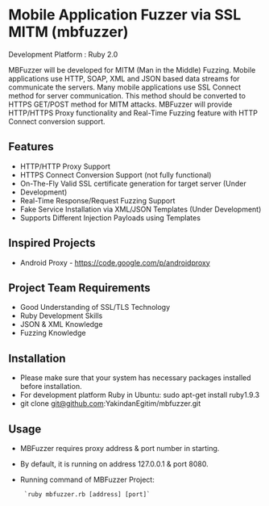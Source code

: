 Mobile Application Fuzzer via SSL MITM (mbfuzzer)
========

Development Platform : Ruby 2.0

MBFuzzer will be developed for MITM (Man in the Middle) Fuzzing. Mobile applications use HTTP, SOAP, XML and JSON based data streams for communicate the servers. Many mobile applications use SSL Connect method for server communication. This method should be converted to HTTPS GET/POST method for MITM attacks. MBFuzzer will provide HTTP/HTTPS Proxy functionality and Real-Time Fuzzing feature with HTTP Connect conversion support. 

## Features
* HTTP/HTTP Proxy Support
* HTTPS Connect Conversion Support (not fully functional)
* On-The-Fly Valid SSL certificate generation for target server (Under
* Development)
* Real-Time Response/Request Fuzzing Support
* Fake Service Installation via XML/JSON Templates (Under Development)
* Supports Different Injection Payloads using Templates

## Inspired Projects
* Android Proxy - https://code.google.com/p/androidproxy

## Project Team Requirements
* Good Understanding of SSL/TLS Technology
* Ruby Development Skills
* JSON & XML Knowledge 
* Fuzzing Knowledge 

## Installation
* Please make sure that your system has necessary packages installed before installation.
* For development platform Ruby in Ubuntu: sudo apt-get install ruby1.9.3
* git clone git@github.com:YakindanEgitim/mbfuzzer.git

## Usage
* MBFuzzer requires proxy address & port number in starting. 
* By default, it is running on address 127.0.0.1 & port 8080. 
* Running command of MBFuzzer Project: 

       `ruby mbfuzzer.rb [address] [port]`
